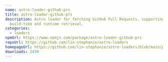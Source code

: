 ```yaml
---
name: astro-loader-github-prs
title: astro-loader-github-prs
description: Astro loader for fetching GitHub Pull Requests, supporting both
  build-time and runtime retrieval.
categories:
  - loaders
npmUrl: https://www.npmjs.com/package/astro-loader-github-prs
repoUrl: https://github.com/lin-stephanie/astro-loaders
homepageUrl: https://github.com/lin-stephanie/astro-loaders/blob/main/packages/astro-loader-github-prs/
downloads: 2439
---
```


